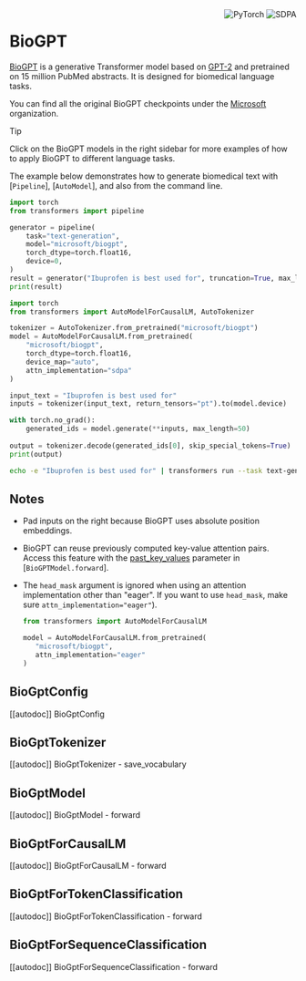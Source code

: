 <!--Copyright 2022 The HuggingFace Team. All rights reserved.

Licensed under the Apache License, Version 2.0 (the "License"); you may not use this file except in compliance with
the License. You may obtain a copy of the License at

http://www.apache.org/licenses/LICENSE-2.0

Unless required by applicable law or agreed to in writing, software distributed under the License is distributed on
an "AS IS" BASIS, WITHOUT WARRANTIES OR CONDITIONS OF ANY KIND, either express or implied. See the License for the
specific language governing permissions and limitations under the License.

⚠️ Note that this file is in Markdown but contain specific syntax for our doc-builder (similar to MDX) that may not be
rendered properly in your Markdown viewer.

-->

<div style="float: right;">
    <div class="flex flex-wrap space-x-1">
            <img alt="PyTorch" src="https://img.shields.io/badge/PyTorch-DE3412?style=flat&logo=pytorch&logoColor=white">
            <img alt="SDPA" src="https://img.shields.io/badge/SDPA-DE3412?style=flat&logo=pytorch&logoColor=white">
    </div>
</div>

# BioGPT

[BioGPT](https://huggingface.co/papers/2210.10341) is a generative Transformer model based on [GPT-2](./gpt2) and pretrained on 15 million PubMed abstracts. It is designed for biomedical language tasks.

You can find all the original BioGPT checkpoints under the [Microsoft](https://huggingface.co/microsoft?search_models=biogpt) organization.

> [!TIP]
> Click on the BioGPT models in the right sidebar for more examples of how to apply BioGPT to different language tasks.

The example below demonstrates how to generate biomedical text with [`Pipeline`], [`AutoModel`], and also from the command line.

<hfoptions id="usage">
<hfoption id="Pipeline">

```py
import torch
from transformers import pipeline

generator = pipeline(
    task="text-generation",
    model="microsoft/biogpt",
    torch_dtype=torch.float16,
    device=0,
)
result = generator("Ibuprofen is best used for", truncation=True, max_length=50, do_sample=True)[0]["generated_text"]
print(result)
```

</hfoption>
<hfoption id="AutoModel">

```py
import torch
from transformers import AutoModelForCausalLM, AutoTokenizer

tokenizer = AutoTokenizer.from_pretrained("microsoft/biogpt")
model = AutoModelForCausalLM.from_pretrained(
    "microsoft/biogpt",
    torch_dtype=torch.float16,
    device_map="auto",
    attn_implementation="sdpa"
)

input_text = "Ibuprofen is best used for"
inputs = tokenizer(input_text, return_tensors="pt").to(model.device)

with torch.no_grad():
    generated_ids = model.generate(**inputs, max_length=50)
    
output = tokenizer.decode(generated_ids[0], skip_special_tokens=True)
print(output)
```

</hfoption>
<hfoption id="transformers CLI">

```bash
echo -e "Ibuprofen is best used for" | transformers run --task text-generation --model microsoft/biogpt --device 0
```

</hfoption>
</hfoptions>

## Notes

- Pad inputs on the right because BioGPT uses absolute position embeddings.
- BioGPT can reuse previously computed key-value attention pairs. Access this feature with the [past_key_values](https://huggingface.co/docs/transformers/main/en/model_doc/biogpt#transformers.BioGptModel.forward.past_key_values) parameter in [`BioGPTModel.forward`].
- The `head_mask` argument is ignored when using an attention implementation other than "eager". If you want to use `head_mask`, make sure `attn_implementation="eager"`).

   ```py
   from transformers import AutoModelForCausalLM
   
   model = AutoModelForCausalLM.from_pretrained(
      "microsoft/biogpt",
      attn_implementation="eager"
   )

## BioGptConfig

[[autodoc]] BioGptConfig


## BioGptTokenizer

[[autodoc]] BioGptTokenizer
    - save_vocabulary


## BioGptModel

[[autodoc]] BioGptModel
    - forward


## BioGptForCausalLM

[[autodoc]] BioGptForCausalLM
    - forward

    
## BioGptForTokenClassification

[[autodoc]] BioGptForTokenClassification
    - forward


## BioGptForSequenceClassification

[[autodoc]] BioGptForSequenceClassification
    - forward